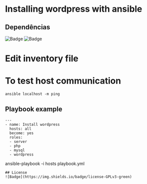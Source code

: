 # Installing wordpress with ansible

## Dependências
![Badge](https://img.shields.io/badge/CentOS-7-blue)
![Badge](https://img.shields.io/badge/ansible-2.9.10-blue)

# Edit inventory file

# To test host communication
```
ansible localhost -m ping
```

## Playbook example
```
---
- name: Install wordpress
  hosts: all
  become: yes
  roles:
  - server
  - php
  - mysql
  - wordpress
```
ansible-playbook -i hosts playbook.yml
```
## License
![Badge](https://img.shields.io/badge/license-GPLv3-green)

